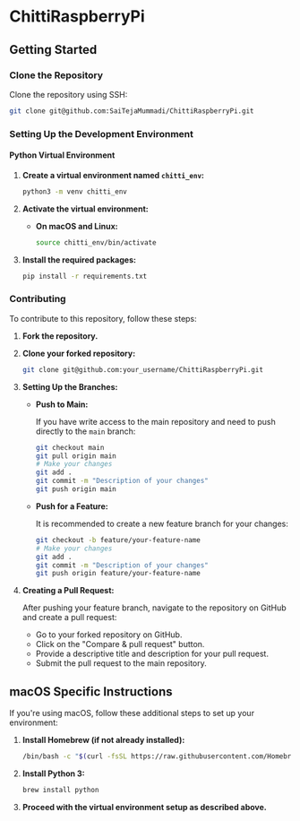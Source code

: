 # ChittiRaspberryPi


## Getting Started

### Clone the Repository

Clone the repository using SSH:

```bash
git clone git@github.com:SaiTejaMummadi/ChittiRaspberryPi.git
```

### Setting Up the Development Environment

#### Python Virtual Environment

1. **Create a virtual environment named `chitti_env`:**

    ```bash
    python3 -m venv chitti_env
    ```

2. **Activate the virtual environment:**

    - **On macOS and Linux:**

        ```bash
        source chitti_env/bin/activate
        ```

3. **Install the required packages:**

    ```bash
    pip install -r requirements.txt
    ```

### Contributing

To contribute to this repository, follow these steps:

1. **Fork the repository.**

2. **Clone your forked repository:**

    ```bash
    git clone git@github.com:your_username/ChittiRaspberryPi.git
    ```

3. **Setting Up the Branches:**

    - **Push to Main:**

        If you have write access to the main repository and need to push directly to the `main` branch:

        ```bash
        git checkout main
        git pull origin main
        # Make your changes
        git add .
        git commit -m "Description of your changes"
        git push origin main
        ```

    - **Push for a Feature:**

        It is recommended to create a new feature branch for your changes:

        ```bash
        git checkout -b feature/your-feature-name
        # Make your changes
        git add .
        git commit -m "Description of your changes"
        git push origin feature/your-feature-name
        ```

4. **Creating a Pull Request:**

    After pushing your feature branch, navigate to the repository on GitHub and create a pull request:

    - Go to your forked repository on GitHub.
    - Click on the "Compare & pull request" button.
    - Provide a descriptive title and description for your pull request.
    - Submit the pull request to the main repository.

## macOS Specific Instructions

If you're using macOS, follow these additional steps to set up your environment:

1. **Install Homebrew (if not already installed):**

    ```bash
    /bin/bash -c "$(curl -fsSL https://raw.githubusercontent.com/Homebrew/install/HEAD/install.sh)"
    ```

2. **Install Python 3:**

    ```bash
    brew install python
    ```

3. **Proceed with the virtual environment setup as described above.**




